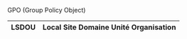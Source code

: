 GPO (Group Policy Object)

| LSDOU | Local Site Domaine Unité Organisation |
| ----- | ------------------------------------- |
